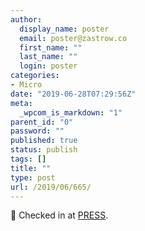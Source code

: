 ```yaml
---
author:
  display_name: poster
  email: poster@zastrow.co
  first_name: ""
  last_name: ""
  login: poster
categories:
- Micro
date: "2019-06-28T07:29:56Z"
meta:
  _wpcom_is_markdown: "1"
parent_id: "0"
password: ""
published: true
status: publish
tags: []
title: ""
type: post
url: /2019/06/665/
---
```

<p><span>📍</span> Checked in at <a href="http://4sq.com/eUHrVV">PRESS</a>.</p>

